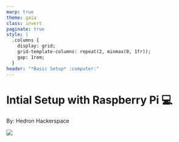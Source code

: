 ```yaml
---
marp: true
theme: gaia
class: invert
paginate: true
style: |
  .columns {
    display: grid;
    grid-template-columns: repeat(2, minmax(0, 1fr));
    gap: 1rem;
  }
header: "*Basic Setup* :computer:"
---
```

<!-- _header: "" -->
# Intial Setup with Raspberry Pi :computer:

By: Hedron Hackerspace

![](https://www.arm.com/-/media/global/Why%20Arm/partner/Partner%20Ecosystem/catalog/raspberry-pi/rasberry-pi-logo.png?rev=d8bda285533b4dbf9690d02a764dbf10&revision=d8bda285-533b-4dbf-9690-d02a764dbf10)
<!-- _footer: "Rev. 1.0" -->